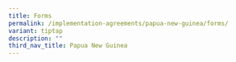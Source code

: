 ```yaml
---
title: Forms
permalink: /implementation-agreements/papua-new-guinea/forms/
variant: tiptap
description: ""
third_nav_title: Papua New Guinea
---
```

